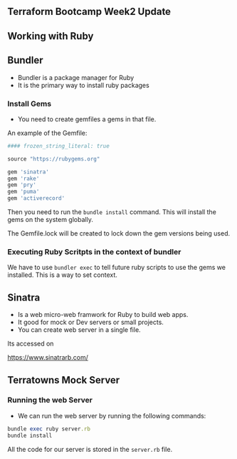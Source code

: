 ## Terraform Bootcamp Week2 Update

## Working with Ruby

## Bundler 
- Bundler is a package manager for Ruby
- It is the primary way to install ruby packages


### Install Gems
- You need to create gemfiles a gems in that file.

An example of the Gemfile:

```rb
#### frozen_string_literal: true

source "https://rubygems.org"

gem 'sinatra'
gem 'rake'
gem 'pry'
gem 'puma'
gem 'activerecord'

```  

Then you need to run the `bundle install` command. This will install the gems on the system globally.

The Gemfile.lock will be created to lock down the gem versions being used.

### Executing Ruby Scritpts in the context of bundler

We have to use `bundler exec` to tell future ruby scripts to use the gems we installed. This is a way to set context.

## Sinatra
- Is a web micro-web framwork for Ruby to build web apps. 
- It good for mock or Dev servers or small projects.
- You can create web server in a single file.

Its accessed on

https://www.sinatrarb.com/

## Terratowns Mock Server

### Running the web Server

- We can run the web server by running the following commands: 

```rb
bundle exec ruby server.rb
bundle install

```

All the code for our server is stored in the `server.rb` file.
